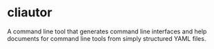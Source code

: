 # cliautor
A command line tool that generates command line interfaces and help documents for command line tools from simply structured YAML files.
